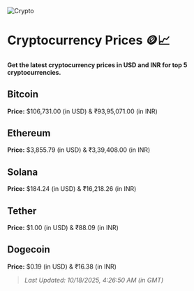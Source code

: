 
![Crypto](https://www.techguide.com.au/wp-content/uploads/2020/11/crypto3.jpeg)

# Cryptocurrency Prices 🪙📈

#### Get the latest cryptocurrency prices in USD and INR for top 5 cryptocurrencies.

## Bitcoin

**Price:** $106,731.00 (in USD) & ₹93,95,071.00 (in INR)

## Ethereum

**Price:** $3,855.79 (in USD) & ₹3,39,408.00 (in INR)

## Solana

**Price:** $184.24 (in USD) & ₹16,218.26 (in INR)

## Tether

**Price:** $1.00 (in USD) & ₹88.09 (in INR)

## Dogecoin

**Price:** $0.19 (in USD) & ₹16.38 (in INR)

> _Last Updated: 10/18/2025, 4:26:50 AM (in GMT)_
